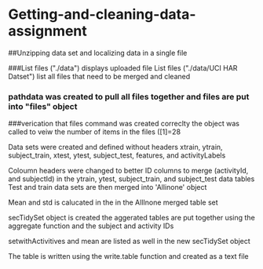 # Getting-and-cleaning-data-assignment

##Unzipping data set and localizing data in a single file

###List files ("./data") displays uploaded file List files ("./data/UCI HAR Datset") list all files that need to be merged and cleaned
### pathdata was created to pull all files together and files are put into "files" object
###verication that files command was created correclty the object was called to veiw the number of items in the files ([1]=28

Data sets were created and defined without headers xtrain, ytrain, subject_train, xtest, ytest, subject_test, features, and activityLabels

Coloumn headers were changed to better ID columns to merge (activityId, and subjectId) in the ytrain, ytest, subject_train, and subject_test data tables
Test and train data sets are then merged into 'Allinone' object

Mean and std is calucated in the in the AllInone merged table set

secTidySet object is created the aggerated tables are put together using the aggregate function and the subject and activity IDs 

setwithActivitives and mean are listed as well in the new secTidySet object

The table is written using the write.table function and created as a text file
